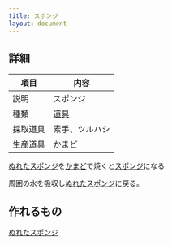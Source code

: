 ```yaml
---
title: スポンジ
layout: document
---
```

## 詳細

|項目|内容|
|---|---|
|説明|スポンジ|
|種類|[道具](道具)|
|採取道具|素手、ツルハシ|
|生産道具|[かまど](かまど)|

[ぬれたスポンジ](ぬれたスポンジ)を[かまど](かまど)で焼くと[スポンジ](スポンジ)になる

周囲の水を吸収し[ぬれたスポンジ](ぬれたスポンジ)に戻る。

## 作れるもの

[ぬれたスポンジ](ぬれたスポンジ)
